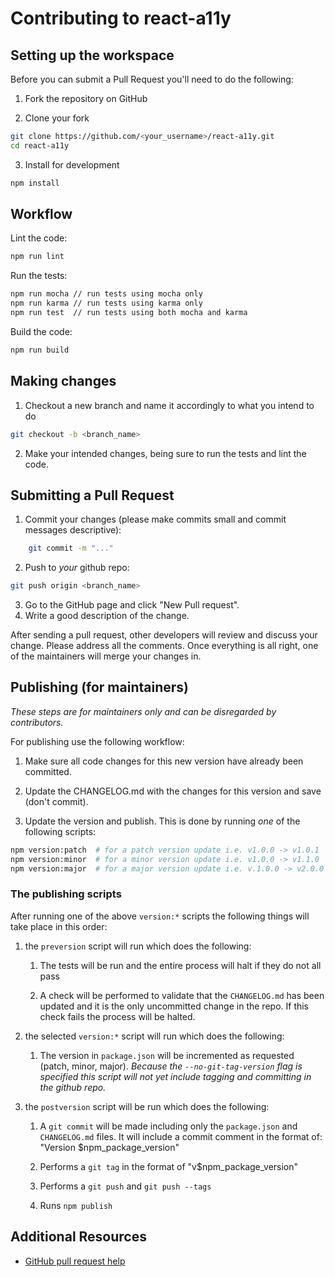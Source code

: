 # Contributing to react-a11y

## Setting up the workspace

Before you can submit a Pull Request you'll need to do the following:

1. Fork the repository on GitHub

2. Clone your fork

```bash
git clone https://github.com/<your_username>/react-a11y.git
cd react-a11y
```

3. Install for development

```bash
npm install
```

## Workflow

Lint the code:

```bash
npm run lint
```

Run the tests:

```bash
npm run mocha // run tests using mocha only
npm run karma // run tests using karma only
npm run test  // run tests using both mocha and karma
```

Build the code:

```bash
npm run build
```

## Making changes

1. Checkout a new branch and name it accordingly to what you intend to do

```bash
git checkout -b <branch_name>
```

2. Make your intended changes, being sure to run the tests and lint the code.
 
## Submitting a Pull Request

1. Commit your changes (please make commits small and commit messages descriptive):

```bash
    git commit -m "..."
```

2. Push to _your_ github repo:
```bash
git push origin <branch_name>
```

3. Go to the GitHub page and click "New Pull request".
4. Write a good description of the change.

After sending a pull request, other developers will review and discuss your change. Please address all the comments. Once everything is all right, one of the maintainers will merge your changes in.

## Publishing (for maintainers)
_These steps are for maintainers only and can be disregarded by contributors._

For publishing use the following workflow:

1. Make sure all code changes for this new version have already been committed.

2. Update the CHANGELOG.md with the changes for this version and save (don't commit).

3. Update the version and publish.  This is done by running _one_ of the following scripts:

```bash
npm version:patch  # for a patch version update i.e. v1.0.0 -> v1.0.1
npm version:minor  # for a minor version update i.e. v1.0.0 -> v1.1.0
npm version:major  # for a major version update i.e. v.1.0.0 -> v2.0.0
```

### The publishing scripts
After running one of the above `version:*` scripts the following things will take place in this order:

1. the `preversion` script will run which does the following:

    1. The tests will be run and the entire process will halt if they do not all pass

    2. A check will be performed to validate that the `CHANGELOG.md` has been updated and it is the only uncommitted change in the repo.  If this check fails the process will be halted.

2. the selected `version:*` script will run which does the following: 

    1. The version in `package.json` will be incremented as requested (patch, minor, major).  _Because the `--no-git-tag-version` flag is specified this script will not yet include tagging and committing in the github repo._

3. the `postversion` script will be run which does the following:

    1. A `git commit` will be made including only the `package.json` and `CHANGELOG.md` files.  It will include a commit comment in the format of: "Version $npm_package_version"
    
    2. Performs a `git tag` in the format of "v$npm_package_version"
    
    3. Performs a `git push` and `git push --tags`
    
    4. Runs `npm publish`


## Additional Resources
* [GitHub pull request help](https://help.github.com/categories/collaborating-with-issues-and-pull-requests/)
